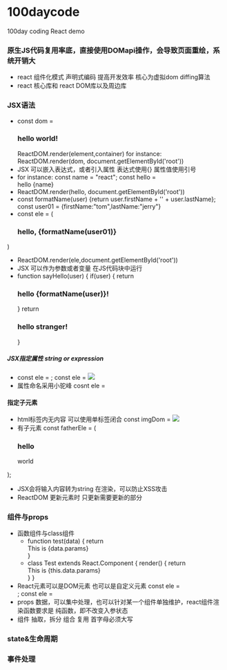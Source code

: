 # 100daycode
100day coding
React demo
### 原生JS代码复用率底，直接使用DOMapi操作，会导致页面重绘，系统开销大
- react 组件化模式 声明式编码 提高开发效率  核心为虚拟dom diffing算法
- react 核心库和 react DOM库以及周边库
### JSX语法 
  - const dom = <h3>hello world!</h3> ReactDOM.render(element,container)   for instance: ReactDOM.render(dom, document.getElementById('root'))
  - JSX 可以嵌入表达式，或者引入属性 表达式使用{}  属性值使用引号 
  - for instance: const name = "react"; const hello = <div>hello {name}</div>
  - ReactDOM.render(hello, document.getElementById('root'))
  - const formatName(user) {return user.firstName + '' + user.lastName}; const user01 = {firstName:"tom",lastName:"jerry"}
  - const ele = (
     <h3>hello, {formatName(user01)}</h3> 
   )
  - ReactDOM.render(ele,document.getElementById('root'))
  - JSX 可以作为参数或者变量 在JS代码块中运行
  - function sayHello(user) {
      if(user) {
        return <h3>hello {formatName(user)}!</h3>
      }
      return <h3>hello stranger!</h3>
   }

##### JSX指定属性  string or expression
- const ele = <span attr="something" index="2"></span>; const ele = <img src={obj.src} ></img>
- 属性命名采用小驼峰  cosnt ele = <div className="container-div" containerIndex="1"></div>
#### 指定子元素
- html标签内无内容 可以使用单标签闭合 const imgDom = <img src={data.url} />  
- 有子元素 const fatherEle = (
  <div>
    <h3>hello</h3>
    <p>world</p>
  </div>
);
- JSX会将输入内容转为string 在渲染，可以防止XSS攻击
- ReactDOM 更新元素时 只更新需要更新的部分

### 组件与props
- 函数组件与class组件
  - function test(data) {
      return <div>This is {data.params}</div>
   }
  - class Test extends React.Component {
      render() {
        return <div>This is {this.data.params}</div>
      }
   }  
- React元素可以是DOM元素 也可以是自定义元素 const ele = <div />; const ele = <Test params="trying" />  
- props 数据，可以集中处理，也可以针对某一个组件单独维护，react组件渲染函数要求是 纯函数，即不改变入参状态
- 组件 抽取，拆分 组合 复用 首字母必须大写

### state&生命周期



### 事件处理